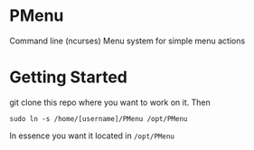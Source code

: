 # PMenu
Command line (ncurses) Menu system for simple menu actions

# Getting Started
git clone this repo where you want to work on it.
Then

`sudo ln -s /home/[username]/PMenu /opt/PMenu`

In essence you want it located in `/opt/PMenu`

